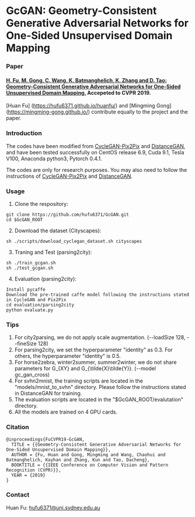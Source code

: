 # GcGAN: Geometry-Consistent Generative Adversarial Networks for One-Sided Unsupervised Domain Mapping

### Paper

#### [H. Fu, M. Gong, C. Wang, K. Batmanghelich, K. Zhang and D. Tao: Geometry-Consistent Generative Adversarial Networks for One-Sided Unsupervised Domain Mapping.](https://arxiv.org/abs/1809.05852) Accepeted to CVPR 2019.
[Huan Fu] (https://hufu6371.github.io/huanfu/)  and [Mingming Gong] (https://mingming-gong.github.io/) contribute equally to the project and the paper.


### Introduction
The codes have been modified from [CycleGAN-Pix2Pix](https://github.com/junyanz/pytorch-CycleGAN-and-pix2pix) and [DistanceGAN](https://github.com/sagiebenaim/DistanceGAN), and have been tested successfully on CentOS release 6.9, Cuda 9.1, Tesla V100, Anaconda python3, Pytorch 0.4.1. 

The codes are only for research purposes. You may also need to follow the instructions of [CycleGAN-Pix2Pix](https://github.com/junyanz/pytorch-CycleGAN-and-pix2pix) and [DistanceGAN](https://github.com/sagiebenaim/DistanceGAN).

### Usage
1. Clone the respository:
```
git clone https://github.com/hufu6371/GcGAN.git
cd $GcGAN_ROOT
```
2. Download the dataset (Cityscapes):
```
sh ./scripts/download_cyclegan_dataset.sh cityscapes
```
3. Traning and Test (parsing2city):
```
sh ./train_gcgan.sh
sh ./test_gcgan.sh
```
4. Evaluation (parsing2city):  
```
Install pycaffe
Download the pre-trained caffe model following the instructions stated in CycleGAN and Pix2Pix
cd evaluation/parsing2city
python evaluate.py
```

### Tips
1. For city2parsing, we do not apply scale augmentation. (--loadSize 128, --fineSize 128)
2. For parsing2city, we set the hyperparameter "identity" as 0.3. For others, the hyperparameter "identity" is 0.5.
3. For horse2zebra, winter2summer, summer2winter, we do not share parameters for G_{XY} and G_{\tilde{X}\tilde{Y}}. (--model gc_gan_cross)
4. For svhn2mnist, the training scripts are located in the "models/mnist_to_svhn" directory. Please follow the instructions stated in DistanceGAN for training.
5. The evaluation scripts are located in the "$GcGAN_ROOT/evalutation" directory.
6. All the models are trained on 4 GPU cards.


### Citation
```
@inproceedings{FuCVPR19-GcGAN,
  TITLE = {{Geometry-Consistent Generative Adversarial Networks for One-Sided Unsupervised Domain Mapping}},
  AUTHOR = {Fu, Huan and Gong, Mingming and Wang, Chaohui and Batmanghelich, Kayhan and Zhang, Kun and Tao, Dacheng},
  BOOKTITLE = {{IEEE Conference on Computer Vision and Pattern Recognition (CVPR)}},
  YEAR = {2019}
}
```
### Contact
Huan Fu: hufu6371@uni.sydney.edu.au


